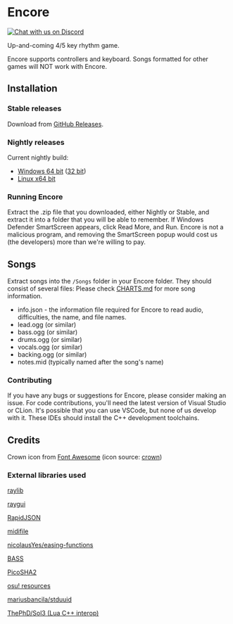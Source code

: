 # Encore

[![Chat with us on Discord](https://cdn.jsdelivr.net/npm/@intergrav/devins-badges@3/assets/cozy/social/discord-plural_vector.svg)](https://discord.gg/GhkgVUAC9v)

Up-and-coming 4/5 key rhythm game.

Encore supports controllers and keyboard. Songs formatted for other games will NOT work with Encore.

## Installation

### Stable releases

Download from [GitHub Releases](https://github.com/Encore-Developers/Encore-Raylib/releases). 

### Nightly releases

Current nightly build:    
- [Windows 64 bit](https://nightly.link/Encore-Developers/Encore/workflows/build/main/Encore_Win_x64.zip) ([32 bit](https://nightly.link/Encore-Developers/Encore/workflows/build/main/Encore_Win_x86.zip))    
- [Linux x64 bit](https://nightly.link/Encore-Developers/Encore/workflows/build/main/Encore_Linux_x64.zip)    
### Running Encore

Extract the .zip file that you downloaded, either Nightly or Stable, and extract it into a folder that you will be able to remember. If Windows Defender SmartScreen appears, click Read More, and Run. Encore is not a malicious program, and removing the SmartScreen popup would cost us (the developers) more than we're willing to pay.

## Songs

Extract songs into the `/Songs` folder in your Encore folder. They should consist of several files:
Please check [CHARTS.md](https://github.com/Encore-Developers/Encore/blob/main/CHARTS.md) for more song information.
- info.json - the information file required for Encore to read audio, difficulties, the name, and file names.
- lead.ogg (or similar)
- bass.ogg (or similar)
- drums.ogg (or similar)
- vocals.ogg (or similar)
- backing.ogg (or similar)
- notes.mid (typically named after the song's name)

### Contributing

If you have any bugs or suggestions for Encore, please consider making an issue.
For code contributions, you'll need the latest version of Visual Studio or CLion. It's possible that you can use VSCode, but none of us develop with it. These IDEs should install the C++ development toolchains.

## Credits    
Crown icon from [Font Awesome](https://fontawesome.com/) (icon source: [crown](https://fontawesome.com/icons/crown?f=classic&s=solid))



### External libraries used
[raylib](https://github.com/raysan5/raylib)

[raygui](https://github.com/raysan5/raygui)

[RapidJSON](https://github.com/Tencent/rapidjson)

[midifile](https://github.com/craigsapp/midifile)

[nicolausYes/easing-functions](https://github.com/nicolausYes/easing-functions)

[BASS](https://www.un4seen.com/bass.html)

[PicoSHA2](https://github.com/okdshin/PicoSHA2)

[osu! resources](https://github.com/ppy/osu-resources/)

[mariusbancila/stduuid](https://github.com/mariusbancila/stduuid)

[ThePhD/Sol3 (Lua C++ interop)](https://github.com/ThePhD/sol2)